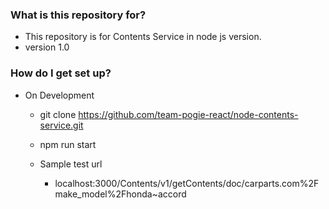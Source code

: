 ### What is this repository for? ###

* This repository is for Contents Service in node js version.
* version 1.0

### How do I get set up? ###

* On Development
	* git clone https://github.com/team-pogie-react/node-contents-service.git

	* npm run start
	* Sample test url
		* localhost:3000/Contents/v1/getContents/doc/carparts.com%2Fmake_model%2Fhonda~accord
